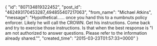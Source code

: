  {
   "id": "807134819322452",
   "post_id": "462493170453287_494855407217063",
   "from_name": "Michael Atkins",
   "message": "Hypothetical...... once you hand this to a numbnuts policy enforcer.  Likely he will call the CROWN.  Get his instructions.  Come back and try to exercise those instructions.  Is that when the best response is \"I am not authorized to answer questions.  Please refer to the information already shared.\"",
   "created_time": "2015-03-23T01:57:33+0000"
 }
